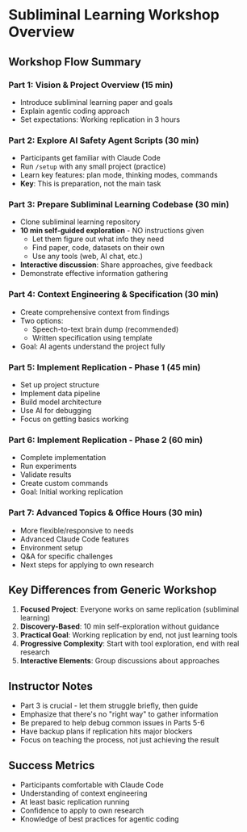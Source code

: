 # Subliminal Learning Workshop Overview

## Workshop Flow Summary

### Part 1: Vision & Project Overview (15 min)
- Introduce subliminal learning paper and goals
- Explain agentic coding approach
- Set expectations: Working replication in 3 hours

### Part 2: Explore AI Safety Agent Scripts (30 min)
- Participants get familiar with Claude Code
- Run `/setup` with any small project (practice)
- Learn key features: plan mode, thinking modes, commands
- **Key**: This is preparation, not the main task

### Part 3: Prepare Subliminal Learning Codebase (30 min)
- Clone subliminal learning repository
- **10 min self-guided exploration** - NO instructions given
  - Let them figure out what info they need
  - Find paper, code, datasets on their own
  - Use any tools (web, AI chat, etc.)
- **Interactive discussion**: Share approaches, give feedback
- Demonstrate effective information gathering

### Part 4: Context Engineering & Specification (30 min)
- Create comprehensive context from findings
- Two options:
  - Speech-to-text brain dump (recommended)
  - Written specification using template
- Goal: AI agents understand the project fully

### Part 5: Implement Replication - Phase 1 (45 min)
- Set up project structure
- Implement data pipeline
- Build model architecture
- Use AI for debugging
- Focus on getting basics working

### Part 6: Implement Replication - Phase 2 (60 min)
- Complete implementation
- Run experiments
- Validate results
- Create custom commands
- Goal: Initial working replication

### Part 7: Advanced Topics & Office Hours (30 min)
- More flexible/responsive to needs
- Advanced Claude Code features
- Environment setup
- Q&A for specific challenges
- Next steps for applying to own research

## Key Differences from Generic Workshop

1. **Focused Project**: Everyone works on same replication (subliminal learning)
2. **Discovery-Based**: 10 min self-exploration without guidance
3. **Practical Goal**: Working replication by end, not just learning tools
4. **Progressive Complexity**: Start with tool exploration, end with real research
5. **Interactive Elements**: Group discussions about approaches

## Instructor Notes

- Part 3 is crucial - let them struggle briefly, then guide
- Emphasize that there's no "right way" to gather information
- Be prepared to help debug common issues in Parts 5-6
- Have backup plans if replication hits major blockers
- Focus on teaching the process, not just achieving the result

## Success Metrics

- Participants comfortable with Claude Code
- Understanding of context engineering
- At least basic replication running
- Confidence to apply to own research
- Knowledge of best practices for agentic coding